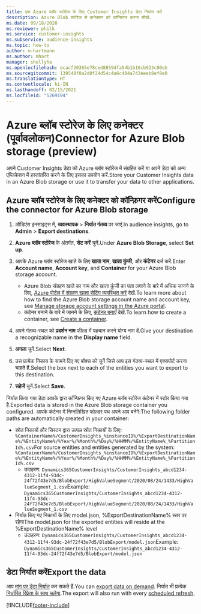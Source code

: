 ```yaml
---
title: एक Azure ब्लॉब स्टोरेज के लिए Customer Insights डेटा निर्यात करें
description: Azure Blob स्टोरेज से कनेक्शन को कॉन्फ़िगर करना सीखें.
ms.date: 09/18/2020
ms.reviewer: philk
ms.service: customer-insights
ms.subservice: audience-insights
ms.topic: how-to
author: m-hartmann
ms.author: mhart
manager: shellyha
ms.openlocfilehash: ecacf20365e78ced8859dfa54b1b16cb923c00eb
ms.sourcegitcommit: 139548f8a2d0f24d54c4a6c404a743eeeb8ef8e0
ms.translationtype: HT
ms.contentlocale: hi-IN
ms.lasthandoff: 02/15/2021
ms.locfileid: "5269194"
---
```

# <a name="connector-for-azure-blob-storage-preview"></a><span data-ttu-id="9e4c3-103">Azure ब्लॉब स्टोरेज के लिए कनेक्टर (पूर्वावलोकन)</span><span class="sxs-lookup"><span data-stu-id="9e4c3-103">Connector for Azure Blob storage (preview)</span></span>

<span data-ttu-id="9e4c3-104">अपने Customer Insights डेटा को Azure ब्लॉब स्टोरेज में संग्रहित करें या अपने डेटा को अन्य एप्लिकेशन में हस्तांतरित करने के लिए इसका उपयोग करें.</span><span class="sxs-lookup"><span data-stu-id="9e4c3-104">Store your Customer Insights data in an Azure Blob storage or use it to transfer your data to other applications.</span></span>

## <a name="configure-the-connector-for-azure-blob-storage"></a><span data-ttu-id="9e4c3-105">Azure ब्लॉब स्टोरेज के लिए कनेक्टर को कॉन्फ़िगर करें</span><span class="sxs-lookup"><span data-stu-id="9e4c3-105">Configure the connector for Azure Blob storage</span></span>

1. <span data-ttu-id="9e4c3-106">ऑडिएंस इनसाइट्स में, **व्यवस्थापक** > **निर्यात गंतव्य** पर जाएं.</span><span class="sxs-lookup"><span data-stu-id="9e4c3-106">In audience insights, go to **Admin** > **Export destinations**.</span></span>

1. <span data-ttu-id="9e4c3-107">**Azure ब्लॉब स्टोरेज** के अंतर्गत, **सेट करें** चुनें.</span><span class="sxs-lookup"><span data-stu-id="9e4c3-107">Under **Azure Blob Storage**, select **Set up**.</span></span>

1. <span data-ttu-id="9e4c3-108">आपके Azure ब्लॉब स्टोरेज खाते के लिए **खाता नाम**, **खाता कुंजी**, और **कंटेनर** दर्ज करें.</span><span class="sxs-lookup"><span data-stu-id="9e4c3-108">Enter **Account name**, **Account key**, and **Container** for your Azure Blob storage account.</span></span>
    - <span data-ttu-id="9e4c3-109">Azure Blob संग्रहण खाते का नाम और खाता कुंजी का पता लगाने के बारे में अधिक जानने के लिए, [Azure पोर्टल में संग्रहण खाता सेटिंग व्यवस्थित करें](https://docs.microsoft.com/azure/storage/common/storage-account-manage) देखें.</span><span class="sxs-lookup"><span data-stu-id="9e4c3-109">To learn more about how to find the Azure Blob storage account name and account key, see [Manage storage account settings in the Azure portal](https://docs.microsoft.com/azure/storage/common/storage-account-manage).</span></span>
    - <span data-ttu-id="9e4c3-110">कंटेनर बनाने के बारे में जानने के लिए, [कंटेनर बनाएँ](https://docs.microsoft.com/azure/storage/blobs/storage-quickstart-blobs-portal#create-a-container) देखें.</span><span class="sxs-lookup"><span data-stu-id="9e4c3-110">To learn how to create a container, see [Create a container](https://docs.microsoft.com/azure/storage/blobs/storage-quickstart-blobs-portal#create-a-container).</span></span>

1. <span data-ttu-id="9e4c3-111">अपने गंतव्य-स्थल को **प्रदर्शन नाम** फील्ड में पहचान करने योग्य नाम दें.</span><span class="sxs-lookup"><span data-stu-id="9e4c3-111">Give your destination a recognizable name in the **Display name** field.</span></span>

1. <span data-ttu-id="9e4c3-112">**अगला** चुनें.</span><span class="sxs-lookup"><span data-stu-id="9e4c3-112">Select **Next**.</span></span>

1. <span data-ttu-id="9e4c3-113">उस प्रत्येक निकाय के सामने दिए गए बॉक्स को चुनें जिसे आप इस गंतव्य-स्थल में एक्सपोर्ट करना चाहते हैं.</span><span class="sxs-lookup"><span data-stu-id="9e4c3-113">Select the box next to each of the entities you want to export to this destination.</span></span>

1. <span data-ttu-id="9e4c3-114">**सहेजें** चुनें.</span><span class="sxs-lookup"><span data-stu-id="9e4c3-114">Select **Save**.</span></span>

<span data-ttu-id="9e4c3-115">निर्यात किया गया डेटा आपके द्वारा कॉन्फ़िगर किए गए Azure ब्लॉब स्टोरेज कंटेनर में स्टोर किया गया है.</span><span class="sxs-lookup"><span data-stu-id="9e4c3-115">Exported data is stored in the Azure Blob storage container you configured.</span></span> <span data-ttu-id="9e4c3-116">आपके कंटेनर में निम्नलिखित फोल्डर पथ अपने आप बनेंगे:</span><span class="sxs-lookup"><span data-stu-id="9e4c3-116">The following folder paths are automatically created in your container:</span></span>

- <span data-ttu-id="9e4c3-117">स्रोत निकायों और सिस्टम द्वारा उत्पन्न स्रोत निकायों के लिए: `%ContainerName%/CustomerInsights_%instanceID%/%ExportDestinationName%/%EntityName%/%Year%/%Month%/%Day%/%HHMM%/%EntityName%_%PartitionId%.csv`</span><span class="sxs-lookup"><span data-stu-id="9e4c3-117">For source entities and entities generated by the system: `%ContainerName%/CustomerInsights_%instanceID%/%ExportDestinationName%/%EntityName%/%Year%/%Month%/%Day%/%HHMM%/%EntityName%_%PartitionId%.csv`</span></span>
  - <span data-ttu-id="9e4c3-118">उदाहरण: `Dynamics365CustomerInsights/CustomerInsights_abcd1234-4312-11f4-93dc-24f72f43e7d5/BlobExport/HighValueSegment/2020/08/24/1433/HighValueSegment_1.csv`</span><span class="sxs-lookup"><span data-stu-id="9e4c3-118">Example: `Dynamics365CustomerInsights/CustomerInsights_abcd1234-4312-11f4-93dc-24f72f43e7d5/BlobExport/HighValueSegment/2020/08/24/1433/HighValueSegment_1.csv`</span></span>
- <span data-ttu-id="9e4c3-119">निर्यात किए गए निकायों के लिए model.json, %ExportDestinationName% स्तर पर रहेगा</span><span class="sxs-lookup"><span data-stu-id="9e4c3-119">The model.json for the exported entities will reside at the %ExportDestinationName% level</span></span>
  - <span data-ttu-id="9e4c3-120">उदाहरण: `Dynamics365CustomerInsights/CustomerInsights_abcd1234-4312-11f4-93dc-24f72f43e7d5/BlobExport/model.json`</span><span class="sxs-lookup"><span data-stu-id="9e4c3-120">Example: `Dynamics365CustomerInsights/CustomerInsights_abcd1234-4312-11f4-93dc-24f72f43e7d5/BlobExport/model.json`</span></span>

## <a name="export-the-data"></a><span data-ttu-id="9e4c3-121">डेटा निर्यात करें</span><span class="sxs-lookup"><span data-stu-id="9e4c3-121">Export the data</span></span>

<span data-ttu-id="9e4c3-122">आप [मांग पर डेटा निर्यात](export-destinations.md#export-data-on-demand) कर सकते हैं.</span><span class="sxs-lookup"><span data-stu-id="9e4c3-122">You can [export data on demand](export-destinations.md#export-data-on-demand).</span></span> <span data-ttu-id="9e4c3-123">निर्यात भी प्रत्येक [निर्धारित रिफ्रेश के साथ चलेगा](system.md#schedule-tab).</span><span class="sxs-lookup"><span data-stu-id="9e4c3-123">The export will also run with every [scheduled refresh](system.md#schedule-tab).</span></span>


[!INCLUDE[footer-include](../includes/footer-banner.md)]
